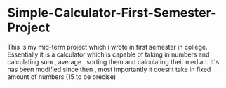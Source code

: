 # Simple-Calculator-First-Semester-Project
This is my mid-term project which i wrote in first semester in college. Essentially it is a calculator which is capable of taking in numbers and calculating sum , average , sorting them and calculating their median. It's has been modified since then , most importantly it doesnt take in fixed amount of numbers (15 to be precise)
